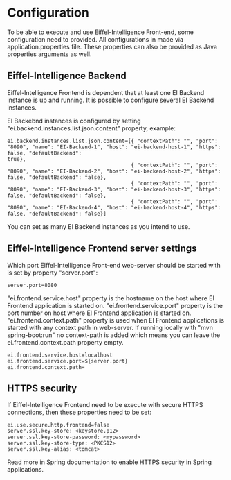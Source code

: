 # Configuration

To be able to execute and use Eiffel-Intelligence Front-end, some configuration need to provided.
All configurations in made via application.properties file. These properties can also be provided as Java properties arguments as well.

## Eiffel-Intelligence Backend

Eiffel-Intelligence Frontend is dependent that at least one EI Backend instance is up and running.
It is possible to configure several EI Backend instances.

EI Backebnd instances is configured by setting "ei.backend.instances.list.json.content" property, example:

    ei.backend.instances.list.json.content=[{ "contextPath": "", "port": "8090", "name": "EI-Backend-1", "host": "ei-backend-host-1", "https": false, "defaultBackend":                                             true},
                                            { "contextPath": "", "port": "8090", "name": "EI-Backend-2", "host": "ei-backend-host-2", "https": false, "defaultBackend": false},
                                            { "contextPath": "", "port": "8090", "name": "EI-Backend-3", "host": "ei-backend-host-3", "https": false, "defaultBackend": false},
                                            { "contextPath": "", "port": "8090", "name": "EI-Backend-4", "host": "ei-backend-host-4", "https": false, "defaultBackend": false}]

You can set as many EI Backend instances as you intend to use.

## Eiffel-Intelligence Frontend server settings

Which port EIffel-Intelligence Front-end web-server should be started with is set by property "server.port":

    server.port=8080

"ei.frontend.service.host" property is the hostname on the host where EI Frontend application is started on.
"ei.frontend.service.port" property is the port number on host where EI Frontend application is started on.
"ei.frontend.context.path" property is used when EI Frontend applications is started with any context path in web-server.
If running locally with "mvn spring-boot:run" no context-path is added which means you can leave the ei.frontend.context.path property empty.

    ei.frontend.service.host=localhost
    ei.frontend.service.port=${server.port}
    ei.frontend.context.path=

## HTTPS security

If Eiffel-Intelligence Frontend need to be execute with secure HTTPS connections, then these properties need to be set:

    ei.use.secure.http.frontend=false
    server.ssl.key-store: <keystore.p12>
    server.ssl.key-store-password: <mypassword>
    server.ssl.key-store-type: <PKCS12>
    server.ssl.key-alias: <tomcat>

Read more in Spring documentation to enable HTTPS security in Spring applications.

